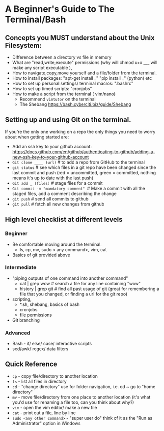 # A Beginner's Guide to The Terminal/Bash

## Concepts you MUST understand about the Unix Filesystem:
* Difference between a directory vs file in memory
* What are "read,write,execute" permissions (why will chmod u+x ___ will make any script executable ),
* How to navigate,copy,move yourself and a file/folder from the terminal.
* How to install packages: "apt-get install _" "pip install _" (python) etc
* How to set up personal settings/ terminal macros: ".bashrc"
* How to set up timed scripts: "cronjobs"
* How to make a script from the terminal ( vim/nano)
    * Recommend `vimtutor` on the terminal
    * The Shebang https://bash.cyberciti.biz/guide/Shebang

## Setting up and using Git on the terminal.
If you're the only one working on a repo the only things you need to worry about when getting started are:
* Add an ssh key to your github account: https://docs.github.com/en/github/authenticating-to-github/adding-a-new-ssh-key-to-your-github-account
* `Git clone ____ (url)` # to add a repo from GitHub to the terminal
* `git status` # see which files in a git repo have been changed since the last commit and push (red = uncommitted, green = committed, nothing means it's up to date with the last push)
* `Git add _ (files)` # stage files for a commit
* `Git commit -m "mandatory comment" `# Make a commit with all the staged files, add a comment describing the change
* `git push` # send all commits to github
* `git pull` # fetch all new changes from github


## High level checklist at different levels
### Beginner  
* Be comfortable moving around the terminal:
    * ls, cp, mv, sudo < any command>, vim, cat
* Basics of git provided above

### Intermediate
* "piping outputs of one command into another command"
    * cat <filename> | grep wow # search a file for any line containing "wow"
    * history | grep git # find all past usage of git (great for remembering a file that you changed, or finding a url for the git repo)
* scripting,
    * *.sh, shebang, basics of bash
    * cronjobs
    * file permissions
* Git branching

### Advanced
* Bash - if/ else/ case/ interactive scripts
* sed/awk/ regex/ data filters

## Quick Reference
   
* `cp` - copy file/directory to another location
* `ls` - list all files in directory
* `cd` - "change directory" use for folder navigation, i.e. cd ~ go to "home directory"
* `mv` - move file/directory from one place to another location (it's what you'd use for renaming a file too, can you think about why?)
* `vim` - open the vim editor/ make a new file
* `cat` - print out a file, line by line
* `sudo <any other command>` - "super user do" think of it as the "Run as Administrator" option in Windows
